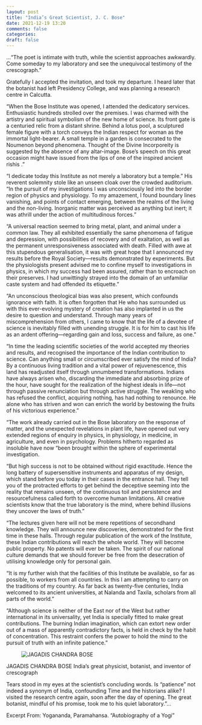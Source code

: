 ```yaml
---
layout: post
title: "India’s Great Scientist, J. C. Bose"
date: 2021-12-19 13:20
comments: false
categories:
draft: false
---
```


...“The poet is intimate with truth, while the scientist approaches awkwardly. Come someday to my laboratory and see the unequivocal testimony of the crescograph.”

Gratefully I accepted the invitation, and took my departure. I heard later that the botanist had left Presidency College, and was planning a research centre in Calcutta.

“When the Bose Institute was opened, I attended the dedicatory services. Enthusiastic hundreds strolled over the premises. I was charmed with the artistry and spiritual symbolism of the new home of science. Its front gate is a centuried relic from a distant shrine. Behind a lotus pool, a sculptured female figure with a torch conveys the Indian respect for woman as the immortal light-bearer. A small temple in a garden is consecrated to the Noumenon beyond phenomena. Thought of the Divine Incorporeity is suggested by the absence of any altar-image.
Bose’s speech on this great occasion might have issued from the lips of one of the inspired ancient rishis .”

“I dedicate today this Institute as not merely a laboratory but a temple.” His reverent solemnity stole like an unseen cloak over the crowded auditorium. “In the pursuit of my investigations I was unconsciously led into the border region of physics and physiology. To my amazement, I found boundary lines vanishing, and points of contact emerging, between the realms of the living and the non-living. Inorganic matter was perceived as anything but inert; it was athrill under the action of multitudinous forces.”

“A universal reaction seemed to bring metal, plant, and animal under a common law. They all exhibited essentially the same phenomena of fatigue and depression, with possibilities of recovery and of exaltation, as well as the permanent unresponsiveness associated with death. Filled with awe at this stupendous generalisation, it was with great hope that I announced my results before the Royal Society—results demonstrated by experiments. But the physiologists present advised me to confine myself to investigations in physics, in which my success had been assured, rather than to encroach on their preserves. I had unwittingly strayed into the domain of an unfamiliar caste system and had offended its etiquette.”

“An unconscious theological bias was also present, which confounds ignorance with faith. It is often forgotten that He who has surrounded us with this ever-evolving mystery of creation has also implanted in us the desire to question and understand. Through many years of miscomprehension from others, I came to know that the life of a devotee of science is inevitably filled with unending struggle. It is for him to cast his life as an ardent offering—regarding gain and loss, success and failure, as one.”

“In time the leading scientific societies of the world accepted my theories and results, and recognised the importance of the Indian contribution to science.  Can anything small or circumscribed ever satisfy the mind of India? By a continuous living tradition and a vital power of rejuvenescence, this land has readjusted itself through unnumbered transformations. Indians have always arisen who, discarding the immediate and absorbing prize of the hour, have sought for the realization of the highest ideals in life—not through passive renunciation but through active struggle. The weakling who has refused the conflict, acquiring nothing, has had nothing to renounce. He alone who has striven and won can enrich the world by bestowing the fruits of his victorious experience.”

“The work already carried out in the Bose laboratory on the response of matter, and the unexpected revelations in plant life, have opened out very extended regions of enquiry in physics, in physiology, in medicine, in agriculture, and even in psychology. Problems hitherto regarded as insoluble have now “been brought within the sphere of experimental investigation.

“But high success is not to be obtained without rigid exactitude. Hence the long battery of supersensitive instruments and apparatus of my design, which stand before you today in their cases in the entrance hall. They tell you of the protracted efforts to get behind the deceptive seeming into the reality that remains unseen, of the continuous toil and persistence and resourcefulness called forth to overcome human limitations. All creative scientists know that the true laboratory is the mind, where behind illusions they uncover the laws of truth.”

“The lectures given here will not be mere repetitions of secondhand knowledge. They will announce new discoveries, demonstrated for the first time in these halls. Through regular publication of the work of the Institute, these Indian contributions will reach the whole world. They will become public property. No patents will ever be taken. The spirit of our national culture demands that we should forever be free from the desecration of utilising knowledge only for personal gain.

“It is my further wish that the facilities of this Institute be available, so far as possible, to workers from all countries. In this I am attempting to carry on the traditions of my country. As far back as twenty-five centuries, India welcomed to its ancient universities, at Nalanda and Taxila, scholars from all parts of the world.”

“Although science is neither of the East nor of the West but rather international in its universality, yet India is specially fitted to make great contributions. The burning Indian imagination, which can extort new order out of a mass of apparently contradictory facts, is held in check by the habit of concentration. This restraint confers the power to hold the mind to the pursuit of truth with an infinite patience.”


<figure>
 <img src="{{ site.url }}/assets/bose.jpg" alt="JAGADIS CHANDRA BOSE">
</figure>

JAGADIS CHANDRA BOSE
India’s great physicist, botanist, and inventor of crescograph

Tears stood in my eyes at the scientist’s concluding words. Is “patience” not indeed a synonym of India, confounding Time and the historians alike?
I visited the research centre again, soon after the day of opening. The great botanist, mindful of his promise, took me to his quiet laboratory.”...

Excerpt From: Yogananda, Paramahansa. “Autobiography of a Yogi”